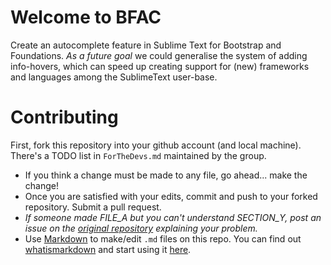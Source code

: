 Welcome to BFAC
===============

Create an autocomplete feature in Sublime Text for Bootstrap and Foundations. *As a future goal* we could generalise the system of adding info-hovers, which can speed up creating support for (new) frameworks and languages among the SublimeText user-base.

# Contributing #
First, fork this repository into your github account (and local machine).
There's a TODO list in `ForTheDevs.md` maintained by the group.

+ If you think a change must be made to any file, go ahead... make the change!
+ Once you are satisfied with your edits, commit and push to your forked repository. Submit a pull request.
+ *If someone made FILE_A but you can't understand SECTION_Y, post an issue on the [original repository](https://github.com/SouravJaiswal/bootstrapFoundationAutocomplete) explaining your problem.*
+ Use [Markdown](http://daringfireball.net/projects/markdown/) to make/edit `.md` files on this repo. You can find out [whatismarkdown](http://kirkstrobeck.github.io/whatismarkdown.com/) and start using it [here](http://markdown-here.com/livedemo.html).